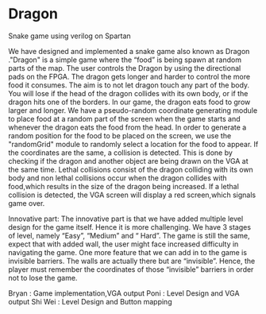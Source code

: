 # Dragon
Snake game using verilog on Spartan

We have designed and implemented a snake game also known as Dragon ."Dragon" is a simple game where the “food” is being spawn at random parts of the map. The user controls the Dragon by using the directional pads on the FPGA. The dragon gets longer and harder to control the more food it consumes. The aim is to not let dragon touch any part of the body. You will lose if the head of the dragon collides with its own body, or if the dragon hits one of the borders.
In our game, the dragon eats food to grow larger and longer. We have a pseudo-random coordinate generating module to place food at a random part of the screen when the game starts and whenever the dragon eats the food from the head. In order to generate a random position for the food to be placed on the screen, we use the "randomGrid" module to randomly select a location for the food to appear. 
If the coordinates are the same, a collision is detected. This is done by checking if the dragon and another object are being drawn on the VGA at the same time.  Lethal collisions consist of the dragon colliding with its own body and non lethal collisions occur when the dragon collides with food,which results in the size of the dragon being increased. If a lethal collision is detected, the VGA screen will display a red screen,which signals game over.

Innovative part:
The innovative part is that we have added multiple level design for the game itself. Hence it is more challenging. We have 3 stages of level, namely “Easy”, “Medium” and “ Hard”. The game is still the same, expect that with added wall, the user might face increased difficulty in navigating the game. One more feature that we can add in to the game is invisible barriers. The walls are actually there but are “invisible”. Hence, the player must remember the coordinates of those “invisible” barriers in order not to lose the game.

Bryan : Game implementation,VGA output
Poni : Level Design and VGA output
Shi Wei : Level Design and Button mapping 
